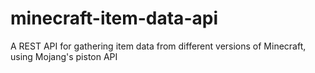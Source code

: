 # minecraft-item-data-api
A REST API for gathering item data from different versions of Minecraft, using Mojang's piston API
